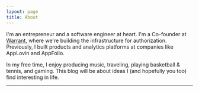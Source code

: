 ```yaml
---
layout: page
title: About
---
```


I'm an entrepreneur and a software engineer at heart. I'm a Co-founder at [Warrant](https://warrant.dev), where we're building the infrastructure for authorization. Previously, I built products and analytics platforms at companies like AppLovin and AppFolio.

In my free time, I enjoy producing music, traveling, playing basketball & tennis, and gaming. This blog will be about ideas I (and hopefully you too) find interesting in life.

---

